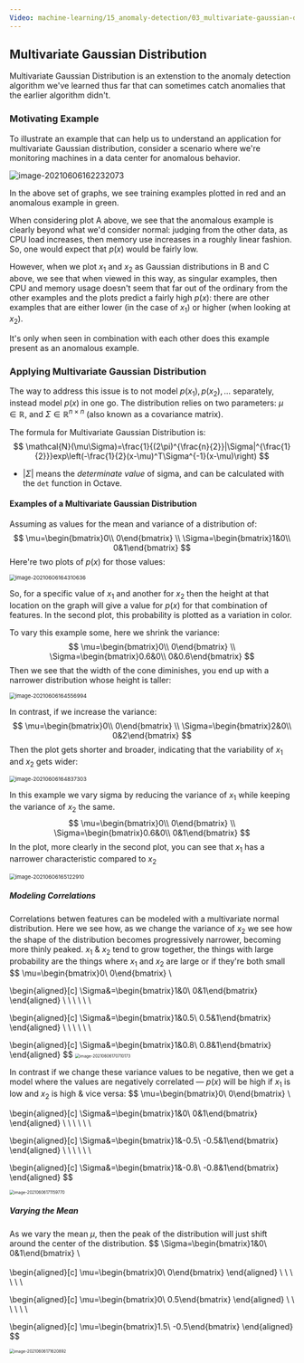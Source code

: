 ```yaml
---
Video: machine-learning/15_anomaly-detection/03_multivariate-gaussian-distribution-optional/01_multivariate-gaussian-distribution.mp4
---
```


## Multivariate Gaussian Distribution

Multivariate Gaussian Distribution is an extenstion to the anomaly detection algorithm we've learned thus far that can sometimes catch anomalies that the earlier algorithm didn't.

### Motivating Example

To illustrate an example that can help us to understand an application for multivariate Gaussian distribution, consider a scenario where we're monitoring machines in a data center for anomalous behavior.

![image-20210606162232073](07-multivariate-gaussian-distribution.assets/image-20210606162232073.png)

In the above set of graphs, we see training examples plotted in red and an anomalous example in green.

When considering plot A above, we see that the anomalous example is clearly beyond what we'd consider normal: judging from the other data, as CPU load increases, then memory use increases in a roughly linear fashion.  So, one would expect that $p(x)$ would be fairly low.

However, when we plot $x_1$ and $x_2$ as Gaussian distributions in B and C above, we see that when viewed in this way, as singular examples, then CPU and memory usage doesn't seem that far out of the ordinary from the other examples and the plots predict a fairly high $p(x)$: there are other examples that are either lower (in the case of $x_1$) or higher (when looking at $x_2$).

It's only when seen in combination with each other does this example present as an anomalous example.

### Applying Multivariate Gaussian Distribution

The way to address this issue is to not model $p(x_1), p(x_2), …$ separately, instead model $p(x)$ in one go. The distribution relies on two parameters: $\mu \in \mathbb{R}$, and $\Sigma\in\mathbb{R}^{n\times n}$ (also known as a covariance matrix).

The formula for Multivariate Gaussian Distribution is:
$$
\mathcal{N}(\mu\Sigma)=\frac{1}{(2\pi)^{\frac{n}{2}}|\Sigma|^{\frac{1}{2}}}exp\left(-\frac{1}{2}(x-\mu)^T\Sigma^{-1}(x-\mu)\right)
$$

* $|\Sigma|$ means the *determinate value* of sigma, and can be calculated with the `det` function in Octave.

#### Examples of a Multivariate Gaussian Distribution

Assuming as values for the mean and variance of a distribution of:
$$
\mu=\begin{bmatrix}0\\ 0\end{bmatrix} \\
\Sigma=\begin{bmatrix}1&0\\ 0&1\end{bmatrix}
$$
Here're two plots of $p(x)$ for those values:

<img src="07-multivariate-gaussian-distribution.assets/image-20210606164310636.png" alt="image-20210606164310636" style="zoom:67%;" />

So, for a specific value of $x_1$ and another for $x_2$ then the height at that location on the graph will give a value for $p(x)$ for that combination of features.  In the second plot, this probability is plotted as a variation in color.

To vary this example some, here we shrink the variance:
$$
\mu=\begin{bmatrix}0\\ 0\end{bmatrix} \\
\Sigma=\begin{bmatrix}0.6&0\\ 0&0.6\end{bmatrix}
$$
Then we see that the width of the cone diminishes, you end up with a narrower distribution whose height is taller:

<img src="07-multivariate-gaussian-distribution.assets/image-20210606164556994.png" alt="image-20210606164556994" style="zoom:67%;" />

In contrast, if we increase the variance:
$$
\mu=\begin{bmatrix}0\\ 0\end{bmatrix} \\
\Sigma=\begin{bmatrix}2&0\\ 0&2\end{bmatrix}
$$
Then the plot gets shorter and broader, indicating that the variability of $x_1$ and $x_2$ gets wider:

<img src="07-multivariate-gaussian-distribution.assets/image-20210606164837303.png" alt="image-20210606164837303" style="zoom:67%;" />

In this example we vary sigma by reducing the variance of $x_1$ while keeping the variance of $x_2$ the same.
$$
\mu=\begin{bmatrix}0\\ 0\end{bmatrix} \\
\Sigma=\begin{bmatrix}0.6&0\\ 0&1\end{bmatrix}
$$
In the plot, more clearly in the second plot, you can see that $x_1$ has a narrower characteristic compared to $x_2$

<img src="07-multivariate-gaussian-distribution.assets/image-20210606165122910.png" alt="image-20210606165122910" style="zoom:67%;" />

##### Modeling Correlations 

Correlations betwen features can be modeled with a multivariate normal distribution.  Here we see how, as we change the variance of $x_2$ we see how the shape of the distribution becomes progressively narrower, becoming more thinly peaked.  $x_1$ & $x_2$ tend to grow together, the things with large probability are the things where $x_1$ and $x_2$ are large or if they're both small
$$
\mu=\begin{bmatrix}0\\ 0\end{bmatrix} \\

\begin{aligned}[c]
\Sigma&=\begin{bmatrix}1&0\\ 0&1\end{bmatrix}
\end{aligned}
\ \ \ \ \ \

\begin{aligned}[c]
\Sigma&=\begin{bmatrix}1&0.5\\ 0.5&1\end{bmatrix}
\end{aligned}
\ \ \ \ \ \

\begin{aligned}[c]
\Sigma&=\begin{bmatrix}1&0.8\\ 0.8&1\end{bmatrix}
\end{aligned}
$$
<img src="07-multivariate-gaussian-distribution.assets/image-20210606170710173.png" alt="image-20210606170710173" style="zoom:50%;" />

In contrast if we change these variance values to be negative, then we get a model where the values are negatively correlated — $p(x)$ will be high if $x_1$ is low and $x_2$ is high & vice versa:
$$
\mu=\begin{bmatrix}0\\ 0\end{bmatrix} \\

\begin{aligned}[c]
\Sigma&=\begin{bmatrix}1&0\\ 0&1\end{bmatrix}
\end{aligned}
\ \ \ \ \ \

\begin{aligned}[c]
\Sigma&=\begin{bmatrix}1&-0.5\\ -0.5&1\end{bmatrix}
\end{aligned}
\ \ \ \ \ \

\begin{aligned}[c]
\Sigma&=\begin{bmatrix}1&-0.8\\ -0.8&1\end{bmatrix}
\end{aligned}
$$


<img src="07-multivariate-gaussian-distribution.assets/image-20210606171159770.png" alt="image-20210606171159770" style="zoom:50%;" />

##### Varying the Mean

As we vary the mean $\mu$, then the peak of the distribution will just shift around the center of the distribution.
$$
\Sigma=\begin{bmatrix}1&0\\ 0&1\end{bmatrix}
\\
\
\
\begin{aligned}[c]
\mu=\begin{bmatrix}0\\ 0\end{bmatrix}
\end{aligned}
\ \ \ \ \ \

\begin{aligned}[c]
\mu=\begin{bmatrix}0\\ 0.5\end{bmatrix}
\end{aligned}
\ \ \ \ \ \

\begin{aligned}[c]
\mu=\begin{bmatrix}1.5\\ -0.5\end{bmatrix}
\end{aligned}
$$


<img src="07-multivariate-gaussian-distribution.assets/image-20210606171620892.png" alt="image-20210606171620892" style="zoom:50%;" />
